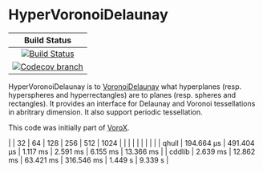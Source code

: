 # HyperVoronoiDelaunay

| **Build Status** |
|:----------------:|
| [![Build Status][build-img]][build-url] |
| [![Codecov branch][codecov-img]][codecov-url] |

HyperVoronoiDelaunay is to [VoronoiDelaunay](https://github.com/JuliaGeometry/VoronoiDelaunay.jl) what hyperplanes (resp. hyperspheres and hyperrectangles) are to planes (resp. spheres and rectangles).
It provides an interface for Delaunay and Voronoi tessellations in abritrary dimension.
It also support periodic tessellation.

This code was initially part of [VoroX](https://github.com/blegat/VoroX.jl).

|        |         32 |         64 |        128 |        256 |        512 |       1024 |
|        |            |            |            |            |            |            |
|  qhull | 194.664 μs | 491.404 μs |   1.117 ms |   2.591 ms |   6.155 ms |  13.366 ms |
| cddlib |   2.639 ms |  12.862 ms |  63.421 ms | 316.546 ms |    1.449 s |    9.339 s |

[build-img]: https://github.com/JuliaPolyhedra/HyperVoronoiDelaunay.jl/workflows/CI/badge.svg?branch=master
[build-url]: https://github.com/JuliaPolyhedra/HyperVoronoiDelaunay.jl/actions?query=workflow%3ACI
[codecov-img]: http://codecov.io/github/JuliaPolyhedra/HyperVoronoiDelaunay.jl/coverage.svg?branch=master
[codecov-url]: http://codecov.io/github/JuliaPolyhedra/HyperVoronoiDelaunay.jl?branch=master
